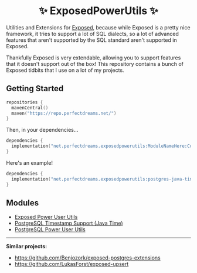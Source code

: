 <h1 align="center">✨ ExposedPowerUtils ✨</h1>

Utilities and Extensions for [Exposed](https://github.com/JetBrains/Exposed), because while Exposed is a pretty nice framework, it tries to support a lot of SQL dialects, so a lot of advanced features that aren't supported by the SQL standard aren't supported in Exposed.

Thankfully Exposed is very extendable, allowing you to support features that it doesn't support out of the box! This repository contains a bunch of Exposed tidbits that I use on a lot of my projects.

## Getting Started
```kotlin
repositories {
  mavenCentral()
  maven("https://repo.perfectdreams.net/")
}
```

Then, in your dependencies...
```kotlin
dependencies {
  implementation("net.perfectdreams.exposedpowerutils:ModuleNameHere:CurrentVersionHere")
}
```

Here's an example!
```kotlin
dependencies {
  implementation("net.perfectdreams.exposedpowerutils:postgres-java-time:1.1.0")
}
```

## Modules
* [Exposed Power User Utils](/postgres-java-time)
* [PostgreSQL Timestamp Support (Java Time)](/postgres-java-time)
* [PostgreSQL Power User Utils](/postgres-power-utils)

---

**Similar projects:**
* https://github.com/Benjozork/exposed-postgres-extensions
* https://github.com/LukasForst/exposed-upsert